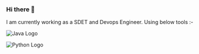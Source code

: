 ### Hi there 👋
I am currently working as a SDET and Devops Engineer. Using below tools :-


![Java Logo](https://logos-download.com/wp-content/uploads/2016/10/Java_logo.png)

![Python Logo](https://www.python.org/static/community_logos/python-logo.png)

<!--
**ayshkatheria/ayshkatheria** is a ✨ _special_ ✨ repository because its `README.md` (this file) appears on your GitHub profile.

Here are some ideas to get you started:

- 🔭 I’m currently working on ...
- 🌱 I’m currently learning ...
- 👯 I’m looking to collaborate on ...
- 🤔 I’m looking for help with ...
- 💬 Ask me about ...
- 📫 How to reach me: ...
- 😄 Pronouns: ...
- ⚡ Fun fact: ...
-->
